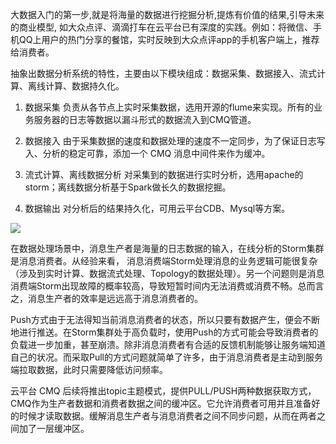 大数据入门的第一步,就是将海量的数据进行挖掘分析,提炼有价值的结果,引导未来的商业模型, 如大众点评、滴滴打车在云平台已有深度的实践。例如：将微信、手机QQ上用户的热门分享的餐馆，实时反映到大众点评app的手机客户端上，推荐给消费者。

抽象出数据分析系统的特性，主要由以下模块组成：数据采集、数据接入、流式计算、离线计算、数据持久化。

1) 数据采集
负责从各节点上实时采集数据，选用开源的flume来实现。所有的业务服务器的日志等数据以漏斗形式的数据流入到CMQ管道。

2) 数据接入
由于采集数据的速度和数据处理的速度不一定同步，为了保证日志写入、分析的稳定可靠，添加一个 CMQ 消息中间件来作为缓冲。

3) 流式计算、离线数据分析
对采集到的数据进行实时分析，选用apache的storm；离线数据分析基于Spark做长久的数据挖掘。

4) 数据输出
对分析后的结果持久化，可用云平台CDB、Mysql等方案。

![](http://imgcache.tce.fsphere.cn/image/mccdn.qcloud.com/static/img/2af722aeb0303b136f73bb177928fe34/image.png)

在数据处理场景中，消息生产者是海量的日志数据的输入，在线分析的Storm集群是消息消费者。从经验来看， 消息消费端Storm处理消息的业务逻辑可能很复杂（涉及到实时计算、数据流式处理、Topology的数据处理）。另一个问题则是消息消费端Storm出现故障的概率较高，导致短暂时间内无法消费或消费不畅。总而言之，消息生产者的效率是远远高于消息消费者的。

Push方式由于无法得知当前消息消费者的状态，所以只要有数据产生，便会不断地进行推送。在Storm集群处于高负载时，使用Push的方式可能会导致消费者的负载进一步加重，甚至崩溃。除非消息消费者有合适的反馈机制能够让服务端知道自己的状况。而采取Pull的方式问题就简单了许多，由于消息消费者是主动到服务端拉取数据，此时只需要降低访问频率。

云平台 CMQ 后续将推出topic主题模式，提供PULL/PUSH两种数据获取方式，CMQ作为生产者数据和消费者数据之间的缓冲区。它允许消费者可用并且准备好的时候才读取数据。缓解消息生产者与消息消费者之间不同步问题，从而在两者之间加了一层缓冲区。